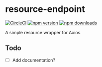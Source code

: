 # resource-endpoint
[![CircleCI](https://circleci.com/gh/ericdowell/resource-endpoint.svg?style=svg)](https://circleci.com/gh/ericdowell/resource-endpoint)
[![npm version](https://img.shields.io/npm/v/resource-endpoint.svg?style=flat-square)](https://www.npmjs.com/package/resource-endpoint)
[![npm downloads](https://img.shields.io/npm/dm/resource-endpoint.svg?style=flat-square)](http://npm-stat.com/charts.html?package=resource-endpoint)

A simple resource wrapper for Axios.

## Todo
- [ ] Add documentation?
